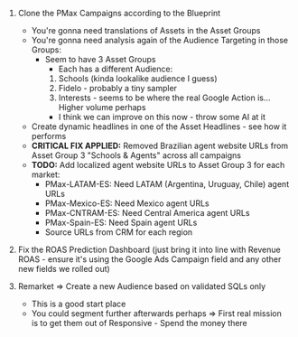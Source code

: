 1. Clone the PMax Campaigns according to the Blueprint
    - You're gonna need translations of Assets in the Asset Groups
    - You're gonna need analysis again of the Audience Targeting in those Groups:
        - Seem to have 3 Asset Groups
            - Each has a different Audience:
            1) Schools (kinda lookalike audience I guess)
            2) Fidelo - probably a tiny sampler
            3) Interests - seems to be where the real Google Action is... Higher volume perhaps
            * I think we can improve on this now - throw some AI at it
    - Create dynamic headlines in one of the Asset Headlines - see how it performs
    - **CRITICAL FIX APPLIED:** Removed Brazilian agent website URLs from Asset Group 3 "Schools & Agents" across all campaigns
    - **TODO:** Add localized agent website URLs to Asset Group 3 for each market:
        - PMax-LATAM-ES: Need LATAM (Argentina, Uruguay, Chile) agent URLs
        - PMax-Mexico-ES: Need Mexico agent URLs
        - PMax-CNTRAM-ES: Need Central America agent URLs
        - PMax-Spain-ES: Need Spain agent URLs
        - Source URLs from CRM for each region


2. Fix the ROAS Prediction Dashboard (just bring it into line with Revenue ROAS - ensure it's using the Google Ads Campaign field and any other new fields we rolled out)

3. Remarket => Create a new Audience based on validated SQLs only
    - This is a good start place 
    - You could segment further afterwards  perhaps => First real mission is to get them out of Responsive - Spend the money there
    

